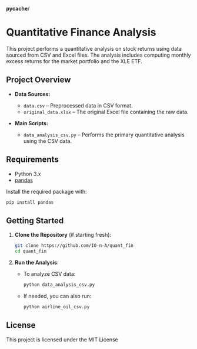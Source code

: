 __pycache__/
# Quantitative Finance Analysis

This project performs a quantitative analysis on stock returns using data sourced from CSV and Excel files. The analysis includes computing monthly excess returns for the market portfolio and the XLE ETF.

## Project Overview

- **Data Sources:**
  - `data.csv` – Preprocessed data in CSV format.
  - `original_data.xlsx` – The original Excel file containing the raw data.

- **Main Scripts:**
  - `data_analysis_csv.py` – Performs the primary quantitative analysis using the CSV data.

## Requirements

- Python 3.x
- [pandas](https://pandas.pydata.org/)

Install the required package with:
```sh
pip install pandas
```

## Getting Started

1. **Clone the Repository** (if starting fresh):
   ```sh
   git clone https://github.com/IO-n-A/quant_fin
   cd quant_fin
   ```

2. **Run the Analysis**:
   - To analyze CSV data:
     ```sh
     python data_analysis_csv.py
     ```
   - If needed, you can also run:
     ```sh
     python airline_oil_csv.py
     ```



## License

This project is licensed under the MIT License 